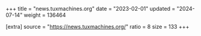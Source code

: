 +++
title = "news.tuxmachines.org"
date = "2023-02-01"
updated = "2024-07-14"
weight = 136464

[extra]
source = "https://news.tuxmachines.org/"
ratio = 8
size = 133
+++
